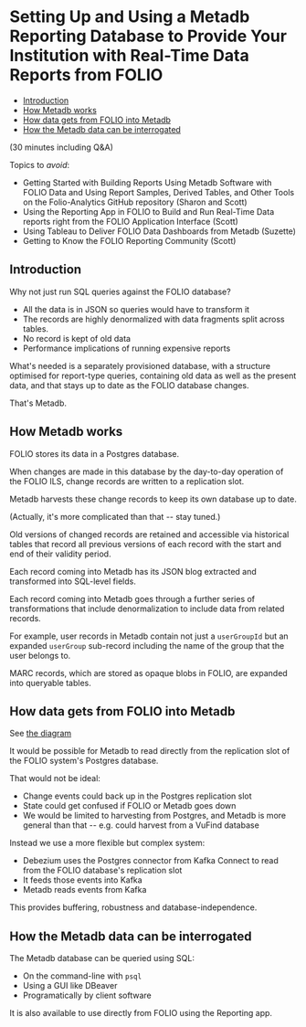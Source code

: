 # Setting Up and Using a Metadb Reporting Database to Provide Your Institution with Real-Time Data Reports from FOLIO

<!-- md2toc -l 2 intro-to-metadb--outline.md -->
* [Introduction](#introduction)
* [How Metadb works](#how-metadb-works)
* [How data gets from FOLIO into Metadb](#how-data-gets-from-folio-into-metadb)
* [How the Metadb data can be interrogated](#how-the-metadb-data-can-be-interrogated)


(30 minutes including Q&A)

Topics to _avoid_:
* Getting Started with Building Reports Using Metadb Software with FOLIO Data and Using Report Samples, Derived Tables, and Other Tools on the Folio-Analytics GitHub repository (Sharon and Scott)
* Using the Reporting App in FOLIO to Build and Run Real-Time Data reports right from the FOLIO Application Interface (Scott)
* Using Tableau to Deliver FOLIO Data Dashboards from Metadb (Suzette)
* Getting to Know the FOLIO Reporting Community (Scott)


## Introduction

Why not just run SQL queries against the FOLIO database?
* All the data is in JSON so queries would have to transform it
* The records are highly denormalized with data fragments split across tables.
* No record is kept of old data
* Performance implications of running expensive reports

What's needed is a separately provisioned database, with a structure optimised for report-type queries, containing old data as well as the present data, and that stays up to date as the FOLIO database changes.

That's Metadb.


## How Metadb works

FOLIO stores its data in a Postgres database.

When changes are made in this database by the day-to-day operation of the FOLIO ILS, change records are written to a replication slot.

Metadb harvests these change records to keep its own database up to date.

(Actually, it's more complicated than that -- stay tuned.)

Old versions of changed records are retained and accessible via historical tables that record all previous versions of each record with the start and end of their validity period.

Each record coming into Metadb has its JSON blog extracted and transformed into SQL-level fields.

Each record coming into Metadb goes through a further series of transformations that include denormalization to include data from related records.

For example, user records in Metadb contain not just a `userGroupId` but an expanded `userGroup` sub-record including the name of the group that the user belongs to.

MARC records, which are stored as opaque blobs in FOLIO, are expanded into queryable tables.


## How data gets from FOLIO into Metadb

See [the diagram](https://docs.google.com/presentation/d/1405stn-Vtjw2RA3nYQ9C8bEFytmv6Le6gRhTNFwEBI4/edit#slide=id.p)

It would be possible for Metadb to read directly from the replication slot of the FOLIO system's Postgres database.

That would not be ideal:
* Change events could back up in the Postgres replication slot
* State could get confused if FOLIO or Metadb goes down
* We would be limited to harvesting from Postgres, and Metadb is more general than that -- e.g. could harvest from a VuFind database

Instead we use a more flexible but complex system:
* Debezium uses the Postgres connector from Kafka Connect to read from the FOLIO database's replication slot
* It feeds those events into Kafka
* Metadb reads events from Kafka

This provides buffering, robustness and database-independence.


## How the Metadb data can be interrogated

The Metadb database can be queried using SQL:
* On the command-line with `psql`
* Using a GUI like DBeaver
* Programatically by client software

It is also available to use directly from FOLIO using the Reporting app.



